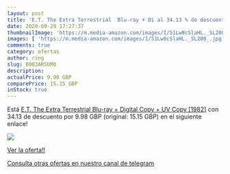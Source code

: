 ```yaml
---
layout: post
title: 'E.T. The Extra Terrestrial  Blu-ray + Di al 34.13 % de descuento'
date: 2020-09-29 17:27:37
thumbnailImage: 'https://m.media-amazon.com/images/I/51Lw8cSlaHL._SL200_.jpg'
images: [ 'https://m.media-amazon.com/images/I/51Lw8cSlaHL._SL200_.jpg' ]
comments: true
category: ofertas
author: ring
slug: B003ARSUM0
description:
actualPrice: 9.98 GBP
comparePrice: 15.15 GBP
inStock: true
---
```


Está [E.T. The Extra Terrestrial  Blu-ray + Digital Copy + UV Copy  [1982]](https://www.amazon.com/dp/B003ARSUM0/?tag=redken08-20) con 34.13 de descuento por 9.98 GBP (original: 15.15 GBP) en el siguiente enlace!

[![](https://m.media-amazon.com/images/I/51Lw8cSlaHL._SL200_.jpg)](https://www.amazon.com/dp/B003ARSUM0/?tag=redken08-20)

[Ver la oferta!!](https://www.amazon.com/dp/B003ARSUM0/?tag=redken08-20)

[Consulta otras ofertas en nuestro canal de telegram](https://t.me/s/ofertas25)
